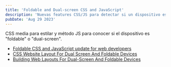 ```yaml
---
title: 'Foldable and Dual-screen CSS and JavaScript'
description: 'Nuevas features CSS/JS para detectar si un dispositivo es plegable'
pubDate: 'Aug 29 2023'
---
```


CSS media para estilar y método JS para conocer si el dispositivo es "foldable" o "dual-screen".

- <a href="https://devblogs.microsoft.com/surface-duo/foldable-css-javascript-edge-96/" target="_blank">Foldable CSS and JavaScript update for web developers</a>
- <a href="https://www.lambdatest.com/blog/css-website-layouts/" target="_blank">CSS Website Layout For Dual Screen And Foldable Devices</a>
- <a href="https://www.smashingmagazine.com/2022/03/building-web-layouts-dual-screen-foldable-devices/" target="_blank">Building Web Layouts For Dual-Screen And Foldable Devices</a>
